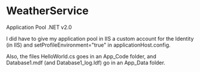 # WeatherService
Application Pool .NET v2.0

I did have to give my application pool in IIS a custom account for the Identity (in IIS) and setProfileEnvironment="true" in applicationHost.config.

Also, the files HelloWorld.cs goes in an App_Code folder, and Database1.mdf (and Database1_log.ldf) go in an App_Data folder.
